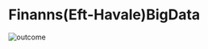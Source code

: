 # Finanns(Eft-Havale)BigData


![outcome](https://github.com/ugurbykyldz/Finanns-Eft-Havale-BigData-/blob/master/read.png?raw=true) 
